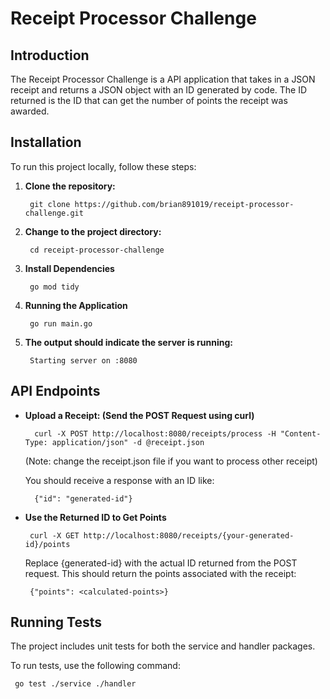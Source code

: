 # Receipt Processor Challenge

## Introduction

The Receipt Processor Challenge is a API application that takes in a JSON receipt and returns a JSON object with an ID generated by code.
The ID returned is the ID that can get the number of points the receipt was awarded.


## Installation

To run this project locally, follow these steps:

1. **Clone the repository:**

        git clone https://github.com/brian891019/receipt-processor-challenge.git
    

2. **Change to the project directory:**

        cd receipt-processor-challenge
    

3. **Install Dependencies**

        go mod tidy
    
4. **Running the Application**
   
        go run main.go
   
6. **The output should indicate the server is running:**

        Starting server on :8080

## API Endpoints

- **Upload a Receipt: (Send the POST Request using curl)**
  
        curl -X POST http://localhost:8080/receipts/process -H "Content-Type: application/json" -d @receipt.json

    (Note: change the receipt.json file if you want to process other receipt)


    You should receive a response with an ID like:

        {"id": "generated-id"}

          

- **Use the Returned ID to Get Points**

       curl -X GET http://localhost:8080/receipts/{your-generated-id}/points
  
   Replace {generated-id} with the actual ID returned from the POST request. This should return the points associated with the receipt:

       {"points": <calculated-points>}

    
## Running Tests
The project includes unit tests for both the service and handler packages.

To run tests, use the following command:

```bash
 go test ./service ./handler

